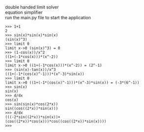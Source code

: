 double handed limit solver <br>
equation simplifier <br>
run the main.py file to start the application
```
>>> 1+1
2
>>> sin(x)*sin(x)*sin(x)
(sin(x)^3)
>>> limit 0
limit x->0 (sin(x)^3) = 0
>>> (1-cos(x))/x^2
((1+(-1*cos(x)))*(x^-2))
>>> limit 0
limit x->0 ((1+(-1*cos(x)))*(x^-2)) = (2^-1)
>>> (sin(x)-tan(x))/x^3
((1+(-1*(cos(x)^-1)))*(x^-3)*sin(x))
>>> limit 0
limit x->0 ((1+(-1*(cos(x)^-1)))*(x^-3)*sin(x)) = (-3*(6^-1))
>>> sin(x)
sin(x)
>>> d/dx
cos(x)
>>> sin(sin(x)*cos(2*x))
sin((cos((2*x))*sin(x)))
>>> d/dx
(((-2*sin((2*x))*sin(x))+(cos((2*x))*cos(x)))*cos((cos((2*x))*sin(x))))
>>> 
```
